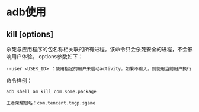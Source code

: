 # adb使用
## kill \[options] <PACKAGE>
杀死与应用程序的包名称相关联的所有进程。该命令只会杀死安全的进程，不会影响用户体验。 
options参数如下：

    --user <USER_ID> ：使用指定的用户来启动activity，如果不输入，则使用当前用户执行
命令样例：

    adb shell am kill com.some.package
    
    王者荣耀包名：com.tencent.tmgp.sgame